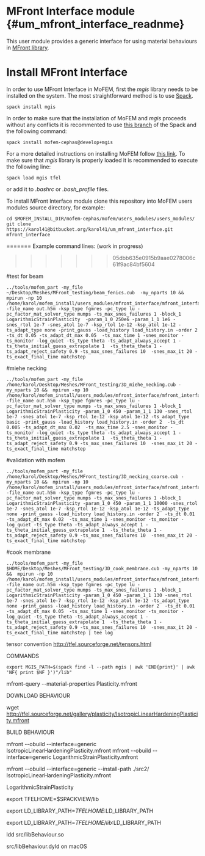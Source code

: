 MFront Interface module   {#um_mfront_interface_readnme}
========================

This user module provides a generic interface for using material behaviours in [MFront library](http://tfel.sourceforge.net/news.html).


Install MFront Interface
=========================
In order to use MFront Interface in MoFEM, first the *mgis* library needs to be installed on the system. 
The most straightforward method is to use [Spack](https://spack.readthedocs.io/en/latest/). 

```
spack install mgis
```

In order to make sure that the installation of MoFEM and *mgis* proceeds without any conflicts it is recommented to use [this branch](https://github.com/likask/spack/tree/develop_upstream_master) of the Spack and the following command:

```
spack install mofem-cephas@develop+mgis
```

For a more detailed instructions on installing MoFEM follow [this link](http://mofem.eng.gla.ac.uk/mofem/html/installation.html). 
To make sure that *mgis* library is properly loaded it is recommended to execute the following line:

```
spack load mgis tfel
```

or add it to *.bashrc* or *.bash_profile* files.

To install MFront Interface module clone this repository into MoFEM users modules source directory, for example:

```
cd $MOFEM_INSTALL_DIR/mofem-cephas/mofem/users_modules/users_modules/
git clone https://karol41@bitbucket.org/karol41/um_mfront_interface.git mfront_interface
```

<!-- Next, the build of the users modules needs to be reconfigured:

```
cd $MOFEM_INSTALL_DIR/users_modules_build
export MGIS_PATH=$(spack find -l --path mgis | awk 'END{print}' | awk 'NF{ print $NF }')"/lib"
touch CMakeCache.txt
./spconfig -DMGIS_PATH=$MGIS_PATH
make –j4
```

Material behaviours
=========================
To compile particular MFront material behaviours, use the provided script:
```
./compile_behaviours.sh ./behaviours/ImplicitNorton.mfront
```

<<<<<<< HEAD
cd bone_remodelling
make
 -->
=======
Example command lines:
(work in progress)

>>>>>>> 05dbb635e0915b9aae0278006c61f9ac84bf5604

#test for beam

```
../tools/mofem_part -my_file ~/Desktop/Meshes/MFront_testing/beam_fenics.cub  -my_nparts 10 &&  mpirun -np 10 /home/karol/mofem_install/users_modules/mfront_interface/mfront_interface -file_name out.h5m -ksp_type fgmres -pc_type lu -pc_factor_mat_solver_type mumps -ts_max_snes_failures 1 -block_1 LogarithmicStrainPlasticity  -param_1_0 250e6 -param_1_1 1e6 -snes_rtol 1e-7 -snes_atol 1e-7 -ksp_rtol 1e-12 -ksp_atol 1e-12 -ts_adapt_type none -print_gauss -load_history load_history.in -order 2  -ts_dt 0.05 -ts_adapt_dt_max 0.05  -ts_max_time 1 -snes_monitor -ts_monitor -log_quiet -ts_type theta -ts_adapt_always_accept 1 -ts_theta_initial_guess_extrapolate 1  -ts_theta_theta 1 -ts_adapt_reject_safety 0.9 -ts_max_snes_failures 10  -snes_max_it 20 -ts_exact_final_time matchstep
```

#miehe necking 

```
../tools/mofem_part -my_file /home/karol/Desktop/Meshes/MFront_testing/3D_miehe_necking.cub -my_nparts 10 &&  mpirun -np 10 /home/karol/mofem_install/users_modules/mfront_interface/mfront_interface -file_name out.h5m -ksp_type fgmres -pc_type lu -pc_factor_mat_solver_type mumps -ts_max_snes_failures 1 -block_1 LogarithmicStrainPlasticity -param_1_0 450 -param_1_1 130 -snes_rtol 1e-7 -snes_atol 1e-7 -ksp_rtol 1e-12 -ksp_atol 1e-12 -ts_adapt_type basic -print_gauss -load_history load_history.in -order 2  -ts_dt 0.005 -ts_adapt_dt_max 0.02  -ts_max_time 2.5 -snes_monitor -ts_monitor -log_quiet -ts_type theta -ts_adapt_always_accept 1 -ts_theta_initial_guess_extrapolate 1  -ts_theta_theta 1 -ts_adapt_reject_safety 0.9 -ts_max_snes_failures 10  -snes_max_it 20 -ts_exact_final_time matchstep
```


#validation with mofem

```
../tools/mofem_part -my_file /home/karol/Desktop/Meshes/MFront_testing/3D_necking_coarse.cub -my_nparts 10 &&  mpirun -np 10 /home/karol/mofem_install/users_modules/mfront_interface/mfront_interface -file_name out.h5m -ksp_type fgmres -pc_type lu -pc_factor_mat_solver_type mumps -ts_max_snes_failures 1 -block_1 LogarithmicStrainPlasticity -param_1_0 450 -param_1_1 10000 -snes_rtol 1e-7 -snes_atol 1e-7 -ksp_rtol 1e-12 -ksp_atol 1e-12 -ts_adapt_type none -print_gauss -load_history load_history.in -order 2  -ts_dt 0.01 -ts_adapt_dt_max 0.02  -ts_max_time 1 -snes_monitor -ts_monitor -log_quiet -ts_type theta -ts_adapt_always_accept 1 -ts_theta_initial_guess_extrapolate 1  -ts_theta_theta 1 -ts_adapt_reject_safety 0.9 -ts_max_snes_failures 10  -snes_max_it 20 -ts_exact_final_time matchstep
```

#cook membrane

```
../tools/mofem_part -my_file $HOME/Desktop/Meshes/MFront_testing/3D_cook_membrane.cub -my_nparts 10 &&  mpirun -np 10 /home/karol/mofem_install/users_modules/mfront_interface/mfront_interface -file_name out.h5m -ksp_type fgmres -pc_type lu -pc_factor_mat_solver_type mumps -ts_max_snes_failures 1 -block_1 LogarithmicStrainPlasticity -param_1_0 450 -param_1_1 130 -snes_rtol 1e-7 -snes_atol 1e-7 -ksp_rtol 1e-12 -ksp_atol 1e-12 -ts_adapt_type none -print_gauss -load_history load_history.in -order 2  -ts_dt 0.01 -ts_adapt_dt_max 0.05  -ts_max_time 1 -snes_monitor -ts_monitor -log_quiet -ts_type theta -ts_adapt_always_accept 1 -ts_theta_initial_guess_extrapolate 1  -ts_theta_theta 1 -ts_adapt_reject_safety 0.9 -ts_max_snes_failures 10  -snes_max_it 20 -ts_exact_final_time matchstep | tee log 
```


tensor convention http://tfel.sourceforge.net/tensors.html

COMMANDS

```
export MGIS_PATH=$(spack find -l --path mgis | awk 'END{print}' | awk 'NF{ print $NF }')"/lib"
```
mfront-query --material-properties Plasticity.mfront



DOWNLOAD BEHAVIOUR

wget http://tfel.sourceforge.net/gallery/plasticity/IsotropicLinearHardeningPlasticity.mfront


BUILD BEHAVIOUR

mfront --obuild --interface=generic IsotropicLinearHardeningPlasticity.mfront
mfront --obuild --interface=generic LogarithmicStrainPlasticity.mfront

mfront --obuild --interface=generic --install-path ./src2/ IsotropicLinearHardeningPlasticity.mfront


LogarithmicStrainPlasticity


export TFELHOME=$SPACKVIEW/lib

export LD_LIBRARY_PATH=$TFELHOME:$LD_LIBRARY_PATH


export LD_LIBRARY_PATH=$TFELHOME/lib:$LD_LIBRARY_PATH

ldd src/libBehaviour.so 



src/libBehaviour.dyld on macOS

